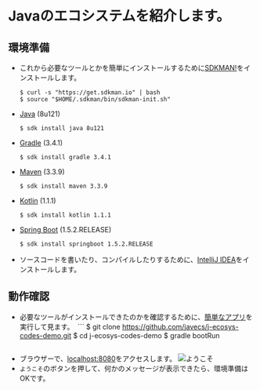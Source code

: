 # Javaのエコシステムを紹介します。

## 環境準備
- これから必要なツールとかを簡単にインストールするために[SDKMAN!](http://sdkman.io/install.html)をインストールします。
  ```
  $ curl -s "https://get.sdkman.io" | bash
  $ source "$HOME/.sdkman/bin/sdkman-init.sh"
  ```

- [Java](http://www.oracle.com/technetwork/java/javase) (8u121)
  ```
  $ sdk install java 8u121
  ```

- [Gradle](https://gradle.org/) (3.4.1)
  ```
  $ sdk install gradle 3.4.1
  ```

- [Maven](https://maven.apache.org/) (3.3.9)
  ```
  $ sdk install maven 3.3.9
  ```

- [Kotlin](https://kotlinlang.org/) (1.1.1)
  ```
  $ sdk install kotlin 1.1.1
  ```

- [Spring Boot](http://projects.spring.io/spring-boot/) (1.5.2.RELEASE)
  ```
  $ sdk install springboot 1.5.2.RELEASE
  ```

- ソースコードを書いたり、コンパイルしたりするために、[IntelliJ IDEA](https://www.jetbrains.com/idea/#chooseYourEdition)をインストールします。

## 動作確認
- 必要なツールがインストールできたのかを確認するために、[簡単なアプリ](https://github.com/javecs/j-ecosys-codes-demo)を実行して見ます。
  ```
  $ git clone https://github.com/javecs/j-ecosys-codes-demo.git
  $ cd j-ecosys-codes-demo
  $ gradle bootRun
  ```
- ブラウザーで、[localhost:8080](http://localhost:8080/)をアクセスします。
![ようこそ](http://i.imgur.com/LhNHfLo.png)
- `ようこそ`のボタンを押して、何かのメッセージが表示できたら、環境準備はOKです。

